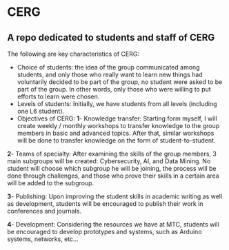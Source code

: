 # CERG
A repo dedicated to students and staff of CERG
----------------------------------------------

The following are key characteristics of CERG:

-	Choice of students: the idea of the group communicated among students, and only those who really want to learn new things had voluntarily decided to be part of the group, no student were asked to be part of the group. In other words, only those who were willing to put efforts to learn were chosen.
-	Levels of students:  Initially, we have students from all levels (including one L6 student). 
-	Objectives of CERG: 
**1**-	Knowledge transfer: Starting form myself, I will create weekly / monthly workshops to transfer knowledge to the group members in basic and advanced topics. After that, similar workshops will be done to transfer knowledge on the form of student-to-student. 

**2**-	Teams of specialty: After examining the skills of the group members, 3 main subgroups will be created: Cybersecurity, AI, and Data Mining. No student will choose which subgroup he will be joining, the process will be done through challenges, and those who prove their skills in a certain area will be added to the subgroup.

**3**-	Publishing: Upon improving the student skills in academic writing as well as development, students will be encouraged to publish their work in conferences and journals. 

**4**-	Development: Considering the resources we have at MTC, students will be encouraged to develop prototypes and systems, such as Arduino systems, networks, etc…
